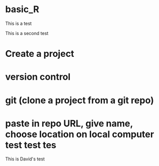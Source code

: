 # basic_R

This is a test


This is a second test

# Create a project
# version control
# git (clone a project from a git repo)
# paste in repo URL, give name, choose location on local computer test test tes

This is David's test
